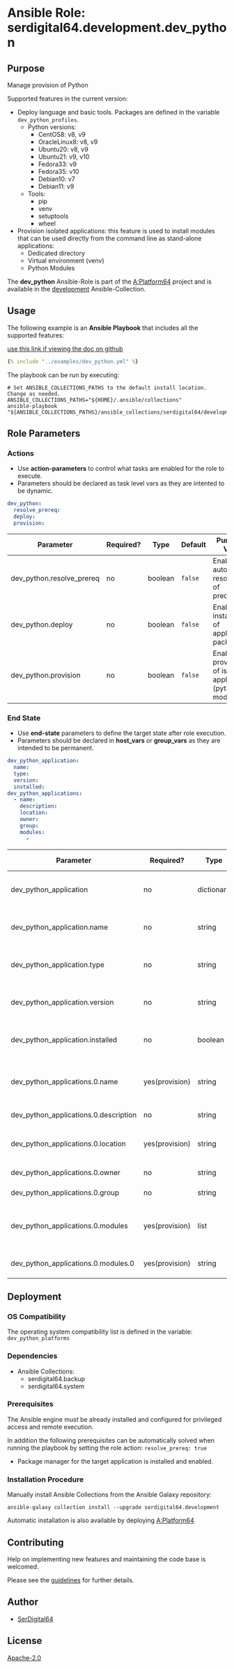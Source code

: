 # Ansible Role: serdigital64.development.dev_python

## Purpose

Manage provision of Python

Supported features in the current version:

- Deploy language and basic tools. Packages are defined in the variable `dev_python_profiles`.
  - Python versions:
    - CentOS8: v8, v9
    - OracleLinux8: v8, v9
    - Ubuntu20: v8, v9
    - Ubuntu21: v9, v10
    - Fedora33: v9
    - Fedora35: v10
    - Debian10: v7
    - Debian11: v9
  - Tools:
    - pip
    - venv
    - setuptools
    - wheel
- Provision isolated applications: this feature is used to install modules that can be used directly from the command line as stand-alone applications:
  - Dedicated directory
  - Virtual environment (venv)
  - Python Modules

The **dev_python** Ansible-Role is part of the [A:Platform64](https://github.com/aplatform64/aplatform64) project and is available in the [development](https://aplatform64.readthedocs.io/en/latest/collections/development) Ansible-Collection.

## Usage

The following example is an **Ansible Playbook** that includes all the supported features:

[use this link if viewing the doc on github](https://github.com/aplatform64/development/blob/main/playbooks/dev_python.yml)

```yaml
{% include "../examples/dev_python.yml" %}
```

The playbook can be run by executing:

```shell
# Set ANSIBLE_COLLECTIONS_PATHS to the default install location. Change as needed.
ANSIBLE_COLLECTIONS_PATHS="${HOME}/.ansible/collections"
ansible-playbook "${ANSIBLE_COLLECTIONS_PATHS}/ansible_collections/serdigital64/development/playbooks/dev_python.yml"
```

## Role Parameters

### Actions

- Use **action-parameters** to control what tasks are enabled for the role to execute.
- Parameters should be declared as task level vars as they are intented to be dynamic.

```yaml
dev_python:
  resolve_prereq:
  deploy:
  provision:
```

| Parameter                 | Required? | Type    | Default | Purpose / Value                                               |
| ------------------------- | --------- | ------- | ------- | ------------------------------------------------------------- |
| dev_python.resolve_prereq | no        | boolean | `false` | Enable automatic resolution of prequisites                    |
| dev_python.deploy         | no        | boolean | `false` | Enable installation of application packages                   |
| dev_python.provision      | no        | boolean | `false` | Enable provisioning of isolated applications (python modules) |

### End State

- Use **end-state** parameters to define the target state after role execution.
- Parameters should be declared in **host_vars** or **group_vars** as they are intended to be permanent.

```yaml
dev_python_application:
  name:
  type:
  version:
  installed:
dev_python_applications:
  - name:
    description:
    location:
    owner:
    group:
    modules:
      -
```

| Parameter                             | Required?      | Type       | Default         | Purpose / Value                              |
| ------------------------------------- | -------------- | ---------- | --------------- | -------------------------------------------- |
| dev_python_application                | no             | dictionary |                 | Set application package end state            |
| dev_python_application.name           | no             | string     | `"python"`      | Select application package name              |
| dev_python_application.type           | no             | string     | `"distro"`      | Select application package type              |
| dev_python_application.version        | no             | string     | `"latest"`      | Select application package version           |
| dev_python_application.installed      | no             | boolean    | `true`          | Set application package end state            |
| dev_python_applications.0.name        | yes(provision) | string     |                 | Application short name. Format: a-z 0-9      |
| dev_python_applications.0.description | no             | string     |                 | Short description                            |
| dev_python_applications.0.location    | yes(provision) | string     |                 | Full path where the app will be installed to |
| dev_python_applications.0.owner       | no             | string     | `"root"`        | Location owner                               |
| dev_python_applications.0.group       | no             | string     | `"root"`        | Location group                               |
| dev_python_applications.0.modules     | yes(provision) | list       |                 | List of Python modules that forms the app    |
| dev_python_applications.0.modules.0   | yes(provision) | string     |                 | Python module name                           |

## Deployment

### OS Compatibility

The operating system compatibility list is defined in the variable: `dev_python_platforms`

### Dependencies

- Ansible Collections:
  - serdigital64.backup
  - serdigital64.system

### Prerequisites

The Ansible engine must be already installed and configured for privileged access and remote execution.

In addition the following prerequisites can be automatically solved when running the playbook by setting the role action: `resolve_prereq: true`

- Package manager for the target application is installed and enabled.

### Installation Procedure

Manually install Ansible Collections from the Ansible Galaxy repository:

```shell
ansible-galaxy collection install --upgrade serdigital64.development
```

Automatic installation is also available by deploying [A:Platform64](https://aplatform64.readthedocs.io/en/latest/#deployment)

## Contributing

Help on implementing new features and maintaining the code base is welcomed.

Please see the [guidelines](https://aplatform64.readthedocs.io/en/latest/CONTRIBUTING.md) for further details.

## Author

- [SerDigital64](https://serdigital64.github.io/)

## License

[Apache-2.0](https://www.apache.org/licenses/LICENSE-2.0.txt)
